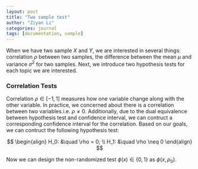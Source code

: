 ```yaml
---
layout: post
title: "Two sample test"
author: "Ziyan Li"
categories: journal
tags: [documentation, sample]
---
```

When we have two sample $X$ and $Y$, we are interested in several things: correlation $\rho$ between two samples, the difference between the mean $\mu$ and variance $\sigma^2$ for two samples. Next, we introduce two hypothesis tests for each topic we are interested.

### Correlation Tests
Correlation $\rho \in [-1,1]$ measures how one variable change along with the other variable. In practice, we concerned about there is a correlation between two variables.i.e. $\rho \neq 0$. Additionally, due to the dual equivalence between hypothesis test and confidence interval, we can contruct a corresponding confidence interval for the correlation. Based on our goals, we can contruct the following hypothesis test:

$$
\begin{align}
H_0: &\quad \rho = 0; \\
H_1: &\quad \rho \neq 0
\end{align}
$$

Now we can design the non-randomized test $\phi(x) \in \{0,1\}$ as $\phi(x,\rho_0)$.





